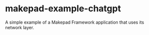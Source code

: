 # makepad-example-chatgpt

A simple example of a Makepad Framework application that uses its network layer.